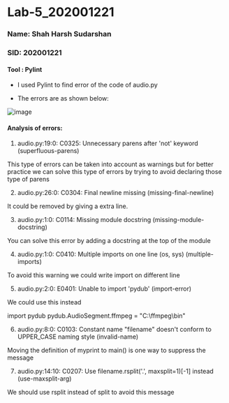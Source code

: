 # Lab-5_202001221

### Name: Shah Harsh Sudarshan

### SID:  202001221

#### Tool : Pylint

* I used Pylint to find error of the code of audio.py

* The errors are as shown below:

![image](https://user-images.githubusercontent.com/84762507/225581747-0662ba64-d3aa-4dff-9d32-8b5b1f57bef3.png)

#### Analysis of errors:

1) audio.py:19:0: C0325: Unnecessary parens after 'not' keyword (superfluous-parens)


This type of errors can be taken into account as warnings but for better practice we can solve this type of errors by trying to avoid declaring those type of parens


2) audio.py:26:0: C0304: Final newline missing (missing-final-newline)

It could be removed by giving a extra line.

3) audio.py:1:0: C0114: Missing module docstring (missing-module-docstring)

You can solve this error by adding a docstring at the top of the module

4) audio.py:1:0: C0410: Multiple imports on one line (os, sys) (multiple-imports)

To avoid this warning we could write import on different line

5) audio.py:2:0: E0401: Unable to import 'pydub' (import-error)

We could use this instead 

import pydub
pydub.AudioSegment.ffmpeg = "C:\ffmpeg\bin"

6) audio.py:8:0: C0103: Constant name "filename" doesn't conform to UPPER_CASE naming style (invalid-name)

Moving the definition of myprint to main() is one way to suppress the message

7) audio.py:14:10: C0207: Use filename.rsplit('.', maxsplit=1)[-1] instead (use-maxsplit-arg)

We should use rsplit instead of split to avoid this message





